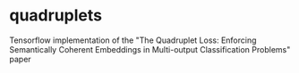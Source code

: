 # quadruplets
Tensorflow implementation of the "The Quadruplet Loss:  Enforcing Semantically Coherent Embeddings in Multi-output Classification Problems" paper
